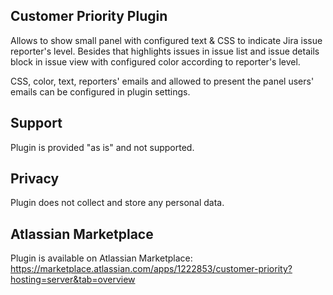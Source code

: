 ## Customer Priority Plugin

Allows to show small panel with configured text & CSS to indicate Jira issue reporter's level. Besides that highlights issues in issue list and issue details block in issue view with configured color according to reporter's level.

CSS, color, text, reporters' emails and allowed to present the panel users' emails can be configured in plugin settings.

## Support

Plugin is provided "as is" and not supported.

## Privacy

Plugin does not collect and store any personal data.

## Atlassian Marketplace

Plugin is available on Atlassian Marketplace: https://marketplace.atlassian.com/apps/1222853/customer-priority?hosting=server&tab=overview